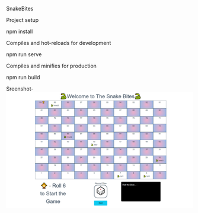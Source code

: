 SnakeBites

Project setup

npm install

Compiles and hot-reloads for development

npm run serve


Compiles and minifies for production

npm run build

Sreenshot-
![image](https://github.com/himreal9/snakebites/blob/main/SnakeBites.png)
